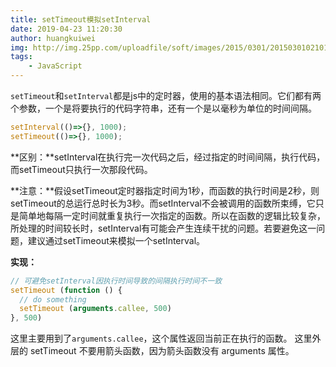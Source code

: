 ```yaml
---
title: setTimeout模拟setInterval
date: 2019-04-23 11:20:30
author: huangkuiwei
img: http://img.25pp.com/uploadfile/soft/images/2015/0301/20150301021016689.jpg
tags: 
    - JavaScript
---
```

`setTimeout`和`setInterval`都是js中的定时器，使用的基本语法相同。它们都有两个参数，一个是将要执行的代码字符串，还有一个是以毫秒为单位的时间间隔。
```javascript
setInterval(()=>{}, 1000);
setTimeout(()=>{}, 1000);
```
**区别：**setInterval在执行完一次代码之后，经过指定的时间间隔，执行代码，而setTimeout只执行一次那段代码。

**注意：**假设setTimeout定时器指定时间为1秒，而函数的执行时间是2秒，则setTimeout的总运行总时长为3秒。而setInterval不会被调用的函数所束缚，它只是简单地每隔一定时间就重复执行一次指定的函数。所以在函数的逻辑比较复杂，所处理的时间较长时，setInterval有可能会产生连续干扰的问题。若要避免这一问题，建议通过setTimeout来模拟一个setInterval。

**实现：**
```javascript
// 可避免setInterval因执行时间导致的间隔执行时间不一致
setTimeout (function () {
  // do something
  setTimeout (arguments.callee, 500)
}, 500)
```
这里主要用到了`arguments.callee`，这个属性返回当前正在执行的函数。
这里外层的 setTimeout 不要用箭头函数，因为箭头函数没有 arguments 属性。